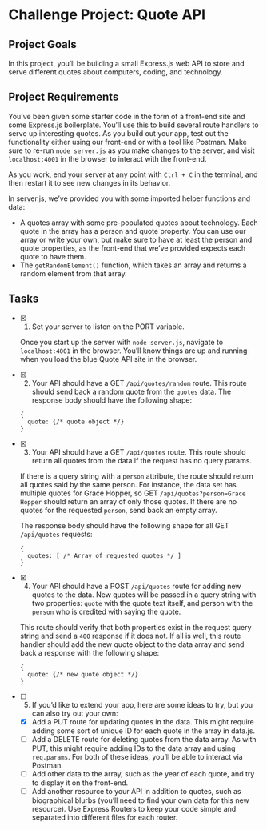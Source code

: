 # Challenge Project: Quote API

## Project Goals
In this project, you’ll be building a small Express.js web API to store and serve different quotes about computers, coding, and technology.

## Project Requirements
You’ve been given some starter code in the form of a front-end site and some Express.js boilerplate. You’ll use this to build several route handlers to serve up interesting quotes. As you build out your app, test out the functionality either using our front-end or with a tool like Postman. Make sure to re-run `node server.js` as you make changes to the server, and visit `localhost:4001` in the browser to interact with the front-end.

As you work, end your server at any point with `Ctrl + C` in the terminal, and then restart it to see new changes in its behavior.

In server.js, we’ve provided you with some imported helper functions and data:
- A quotes array with some pre-populated quotes about technology. Each quote in the array has a person and quote property. You can use our array or write your own, but make sure to have at least the person and quote properties, as the front-end that we’ve provided expects each quote to have them.
- The `getRandomElement()` function, which takes an array and returns a random element from that array.

## Tasks

- [x] 1. Set your server to listen on the PORT variable.

  Once you start up the server with `node server.js`, navigate to `localhost:4001` in the browser. You’ll know things are up and running when you load the blue Quote API site in the browser.

- [x] 2. Your API should have a GET `/api/quotes/random` route. This route should send back a random quote from the `quotes` data. The response body should have the following shape:

  ```
  {
    quote: {/* quote object */}
  }
  ```

- [x] 3. Your API should have a GET `/api/quotes` route. This route should return all quotes from the data if the request has no query params.

  If there is a query string with a `person` attribute, the route should return all quotes said by the same person. For instance, the data set has multiple quotes for Grace Hopper, so GET `/api/quotes?person=Grace Hopper` should return an array of only those quotes. If there are no quotes for the requested `person`, send back an empty array.

  The response body should have the following shape for all GET `/api/quotes` requests:

  ```
  {
    quotes: [ /* Array of requested quotes */ ]
  }
  ```

- [x] 4. Your API should have a POST `/api/quotes` route for adding new quotes to the data. New quotes will be passed in a query string with two properties: `quote` with the quote text itself, and person with the `person` who is credited with saying the quote.

  This route should verify that both properties exist in the request query string and send a `400` response if it does not. If all is well, this route handler should add the new quote object to the data array and send back a response with the following shape:

  ```
  {
    quote: {/* new quote object */}
  }
  ```

- [ ] 5. If you’d like to extend your app, here are some ideas to try, but you can also try out your own:

  - [x] Add a PUT route for updating quotes in the data. This might require adding some sort of unique ID for each quote in the array in data.js.
  - [ ] Add a DELETE route for deleting quotes from the data array. As with PUT, this might require adding IDs to the data array and using `req.params`. For both of these ideas, you’ll be able to interact via Postman.
  - [ ] Add other data to the array, such as the year of each quote, and try to display it on the front-end.
  - [ ] Add another resource to your API in addition to quotes, such as biographical blurbs (you’ll need to find your own data for this new resource). Use Express Routers to keep your code simple and separated into different files for each router.